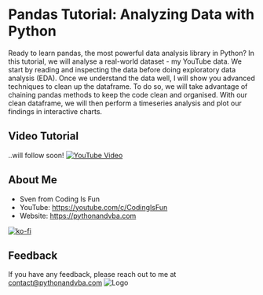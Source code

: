 # Pandas Tutorial: Analyzing Data with Python
Ready to learn pandas, the most powerful data analysis library in Python?   In this tutorial, we will analyse a real-world dataset - my YouTube data. We start by reading and inspecting the data before doing exploratory data analysis (EDA). Once we understand the data well, I will show you advanced techniques to clean up the dataframe. To do so, we will take advantage of chaining pandas methods to keep the code clean and organised. With our clean dataframe, we will then perform a timeseries analysis and plot our findings in interactive charts.


## Video Tutorial
..will follow soon!
[![YouTube Video](https://img.youtube.com/vi/XXX/0.jpg)](https://youtu.be/XXX)


## About Me
- Sven from Coding Is Fun
- YouTube: https://youtube.com/c/CodingIsFun
- Website: https://pythonandvba.com

[![ko-fi](https://ko-fi.com/img/githubbutton_sm.svg)](https://ko-fi.com/X7X47Q0EG)

## Feedback
If you have any feedback, please reach out to me at contact@pythonandvba.com
![Logo](https://www.pythonandvba.com/banner-img)
